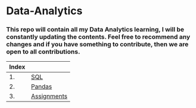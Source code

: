 # Data-Analytics
### This repo will contain all my Data Analytics learning, I will be constantly updating the contents. Feel free to recommend any changes and if you have something to contribute, then we are open to all contributions.


| Index    |                                                            |
| ---------|--------------------------------                            |
| 1.     | [SQL](SQL/README.md)                                         |
| 2.     | [Pandas](Practice/Pandas%20Notes/)                           |
| 3.     | [Assignments](Internship/Assingment%201/)                    |